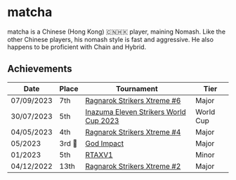 # matcha

matcha is a Chinese (Hong Kong) :cn::hong_kong: player, maining Nomash.
Like the other Chinese players, his nomash style is fast and aggressive.
He also happens to be proficient with Chain and Hybrid.

## Achievements

|Date|Place|Tournament|Tier|
|-|-|-|-|
| 07/09/2023 | 7th | [Ragnarok Strikers Xtreme #6](../../tournaments/ragna/ragnax6.md) | Major |
| 30/07/2023 | 5th | [Inazuma Eleven Strikers World Cup 2023](../../tournaments/worldcup23.md) | World Cup |
| 04/05/2023 | 4th | [Ragnarok Strikers Xtreme #4](../../tournaments/ragna/ragnax4.md) | Major |
| 05/2023 |3rd :3rd_place_medal: | [God Impact](../../tournaments/misc/godimpact.md) | Major |
| 01/2023 | 5th | [RTAXV1](../../tournaments/rtaxv/rtaxv1.md) | Minor |
| 04/12/2022 | 13th | [Ragnarok Strikers Xtreme #2](../../tournaments/ragna/ragnax2.md) | Major |
